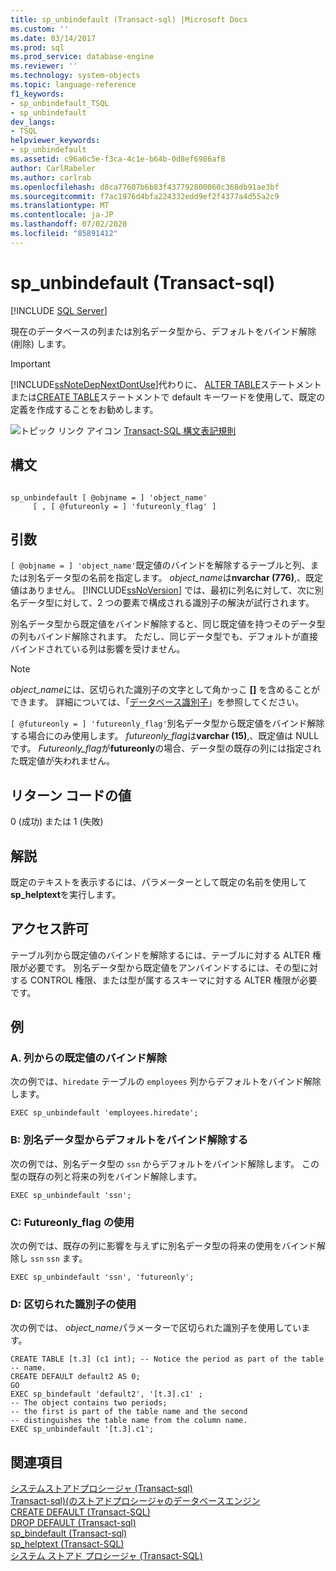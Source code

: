 ```yaml
---
title: sp_unbindefault (Transact-sql) |Microsoft Docs
ms.custom: ''
ms.date: 03/14/2017
ms.prod: sql
ms.prod_service: database-engine
ms.reviewer: ''
ms.technology: system-objects
ms.topic: language-reference
f1_keywords:
- sp_unbindefault_TSQL
- sp_unbindefault
dev_langs:
- TSQL
helpviewer_keywords:
- sp_unbindefault
ms.assetid: c96a6c5e-f3ca-4c1e-b64b-0d8ef6986af8
author: CarlRabeler
ms.author: carlrab
ms.openlocfilehash: d8ca77607b6b83f437792800060c368db91ae3bf
ms.sourcegitcommit: f7ac1976d4bfa224332edd9ef2f4377a4d55a2c9
ms.translationtype: MT
ms.contentlocale: ja-JP
ms.lasthandoff: 07/02/2020
ms.locfileid: "85891412"
---
```

# <a name="sp_unbindefault-transact-sql"></a>sp_unbindefault (Transact-sql)
[!INCLUDE [SQL Server](../../includes/applies-to-version/sqlserver.md)]

  現在のデータベースの列または別名データ型から、デフォルトをバインド解除 (削除) します。  
  
> [!IMPORTANT]  
>  [!INCLUDE[ssNoteDepNextDontUse](../../includes/ssnotedepnextdontuse-md.md)]代わりに、 [ALTER TABLE](../../t-sql/statements/alter-table-transact-sql.md)ステートメントまたは[CREATE TABLE](../../t-sql/statements/create-table-transact-sql.md)ステートメントで default キーワードを使用して、既定の定義を作成することをお勧めします。  
  
 ![トピック リンク アイコン](../../database-engine/configure-windows/media/topic-link.gif "トピック リンク アイコン") [Transact-SQL 構文表記規則](../../t-sql/language-elements/transact-sql-syntax-conventions-transact-sql.md)  
  
## <a name="syntax"></a>構文  
  
```  
  
sp_unbindefault [ @objname = ] 'object_name'   
     [ , [ @futureonly = ] 'futureonly_flag' ]  
```  
  
## <a name="arguments"></a>引数  
`[ @objname = ] 'object_name'`既定値のバインドを解除するテーブルと列、または別名データ型の名前を指定します。 *object_name*は**nvarchar (776)**,、既定値はありません。 [!INCLUDE[ssNoVersion](../../includes/ssnoversion-md.md)] では、最初に列名に対して、次に別名データ型に対して、2 つの要素で構成される識別子の解決が試行されます。  
  
 別名データ型から既定値をバインド解除すると、同じ既定値を持つそのデータ型の列もバインド解除されます。 ただし、同じデータ型でも、デフォルトが直接バインドされている列は影響を受けません。  
  
> [!NOTE]  
>  *object_name*には、区切られた識別子の文字として角かっこ **[]** を含めることができます。 詳細については、「[データベース識別子](../../relational-databases/databases/database-identifiers.md)」を参照してください。  
  
`[ @futureonly = ] 'futureonly_flag'`別名データ型から既定値をバインド解除する場合にのみ使用します。 *futureonly_flag*は**varchar (15)**,、既定値は NULL です。 *Futureonly_flag*が**futureonly**の場合、データ型の既存の列には指定された既定値が失われません。  
  
## <a name="return-code-values"></a>リターン コードの値  
 0 (成功) または 1 (失敗)  
  
## <a name="remarks"></a>解説  
 既定のテキストを表示するには、パラメーターとして既定の名前を使用して**sp_helptext**を実行します。  
  
## <a name="permissions"></a>アクセス許可  
 テーブル列から既定値のバインドを解除するには、テーブルに対する ALTER 権限が必要です。 別名データ型から既定値をアンバインドするには、その型に対する CONTROL 権限、または型が属するスキーマに対する ALTER 権限が必要です。  
  
## <a name="examples"></a>例  
  
### <a name="a-unbinding-a-default-from-a-column"></a>A. 列からの既定値のバインド解除  
 次の例では、`hiredate` テーブルの `employees` 列からデフォルトをバインド解除します。  
  
```  
EXEC sp_unbindefault 'employees.hiredate';  
```  
  
### <a name="b-unbinding-a-default-from-an-alias-data-type"></a>B: 別名データ型からデフォルトをバインド解除する  
 次の例では、別名データ型の `ssn` からデフォルトをバインド解除します。 この型の既存の列と将来の列をバインド解除します。  
  
```  
EXEC sp_unbindefault 'ssn';  
```  
  
### <a name="c-using-the-futureonly_flag"></a>C: Futureonly_flag の使用  
 次の例では、既存の列に影響を与えずに別名データ型の将来の使用をバインド解除し `ssn` `ssn` ます。  
  
```  
EXEC sp_unbindefault 'ssn', 'futureonly';  
```  
  
### <a name="d-using-delimited-identifiers"></a>D: 区切られた識別子の使用  
 次の例では、 *object_name*パラメーターで区切られた識別子を使用しています。  
  
```  
CREATE TABLE [t.3] (c1 int); -- Notice the period as part of the table   
-- name.  
CREATE DEFAULT default2 AS 0;  
GO  
EXEC sp_bindefault 'default2', '[t.3].c1' ;  
-- The object contains two periods;  
-- the first is part of the table name and the second   
-- distinguishes the table name from the column name.  
EXEC sp_unbindefault '[t.3].c1';  
```  
  
## <a name="see-also"></a>関連項目  
 [システムストアドプロシージャ &#40;Transact-sql&#41;](../../relational-databases/system-stored-procedures/system-stored-procedures-transact-sql.md)   
 [Transact-sql&#41;&#40;のストアドプロシージャのデータベースエンジン](../../relational-databases/system-stored-procedures/database-engine-stored-procedures-transact-sql.md)   
 [CREATE DEFAULT &#40;Transact-SQL&#41;](../../t-sql/statements/create-default-transact-sql.md)   
 [DROP DEFAULT &#40;Transact-sql&#41;](../../t-sql/statements/drop-default-transact-sql.md)   
 [sp_bindefault &#40;Transact-sql&#41;](../../relational-databases/system-stored-procedures/sp-bindefault-transact-sql.md)   
 [sp_helptext &#40;Transact-SQL&#41;](../../relational-databases/system-stored-procedures/sp-helptext-transact-sql.md)   
 [システム ストアド プロシージャ &#40;Transact-SQL&#41;](../../relational-databases/system-stored-procedures/system-stored-procedures-transact-sql.md)  
  
  
